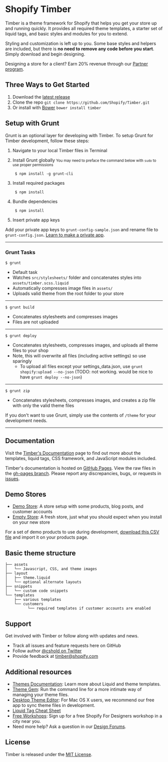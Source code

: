 Shopify Timber
=====================

Timber is a theme framework for Shopify that helps you get your store up and running quickly. It provides all required theme templates, a starter set of liquid tags, and basic styles and modules for you to extend.

Styling and customization is left up to you. Some base styles and helpers are included, but there is **no need to remove any code before you start**. Simply download and begin designing.

Designing a store for a client? Earn 20% revenue through our <a href="http://www.shopify.com/partners">Partner program<a/>.

Three Ways to Get Started
---------------------
1. Download the [latest release](https://github.com/Shopify/Timber/releases)
2. Clone the repo `git clone https://github.com/Shopify/Timber.git`
3. Or install with [Bower](http://bower.io/) `bower install timber`

Setup with Grunt
---------------------
Grunt is an optional layer for developing with Timber. To setup Grunt for Timber development, follow these steps:

1. Navigate to your local Timber files in Terminal
2. Install Grunt globally
<small>You may need to preface the command below with `sudo` to use proper permissions</small>

        $ npm install -g grunt-cli

3. Install required packages

        $ npm install

4. Bundle dependencies

        $ npm install

5. Insert private app keys

  Add your private app keys to `grunt-config-sample.json` and rename file to `grunt-config.json`. [Learn to make a private app](http://docs.shopify.com/api/authentication/creating-a-private-app).

----------

### Grunt Tasks
`$ grunt`
- Default task
- Watches `src/stylesheets/` folder and concatenates styles into `assets/timber.scss.liquid`
- Automatically compresses image files in `assets/`
- Uploads valid theme from the root folder to your store

----------

`$ grunt build`
- Concatenates stylesheets and compresses images
- Files are not uploaded

----------

`$ grunt deploy`
- Concatenates stylesheets, compresses images, and uploads all theme files to your shop
- Note, this will overwrite all files (including active settings) so use sparingly
  - To upload all files except your settings_data.json, use `grunt shopify:upload --no-json` (TODO: not working. would be nice to have `grunt deploy --no-json`)

----------

`$ grunt zip`
- Concatenates stylesheets, compresses images, and creates a zip file with only the valid theme files

If you don't want to use Grunt, simply use the contents of `/theme` for your development needs.

----------

Documentation
---------------------
Visit the [Timber's Documentation](http://shopify.com/timber) page to find out more about the templates, liquid tags, CSS framework, and JavaScript modules included.

Timber's documentation is hosted on [GitHub Pages](http://pages.github.com/). View the raw files in the [gh-pages branch](https://github.com/Shopify/Timber/tree/gh-pages). Please report any discrepancies, bugs, or requests in [issues](https://github.com/Shopify/Timber/issues).

Demo Stores
---------------------
- [Demo Store](https://timber-demo.myshopify.com/): A store setup with some products, blog posts, and customer accounts
- [Empty Store](https://timber-demo-empty.myshopify.com/): A fresh store, just what you should expect when you install on your new store

For a set of demo products to use during development, [download this CSV file](http://www.tetchi.ca/wp-content/uploads/2013/04/products1.csv) and import it on your products page.

Basic theme structure
---------------
```
├── assets
│   └── Javascript, CSS, and theme images
├── layout
│   ├── theme.liquid
│   └── optional alternate layouts
├── snippets
│   └── custom code snippets
└── templates
    ├── various templates
    └── customers
          └── required templates if customer accounts are enabled
```

Support
---------------------
Get involved with Timber or follow along with updates and news.

- Track all issues and feature requests here on GitHub
- Follow author [@cshold on Twitter](http://twitter.com/cshold)
- Provide feedback at timber@shopify.com

Additional resources
---------------------
- [Themes Documentation][1]: Learn more about Liquid and theme templates.
- [Theme Gem][2]: Run the command line for a more intimate way of managing your theme files.
- [Desktop Theme Editor][3]: For Mac OS X users, we recommend our free app to sync theme files in development.
- [Liquid Tag Cheat Sheet][4]
- [Free Workshops][5]: Sign up for a free Shopify For Designers workshop in a city near you.
- Need more help? Ask a question in our [Design Forums][6].

License
---------------------
Timber is released under the [MIT License](LICENSE).

[1]: http://docs.shopify.com/themes
[2]: https://github.com/Shopify/shopify_theme
[3]: http://apps.shopify.com/desktop-theme-editor
[4]: http://cheat.markdunkley.com
[5]: http://meetup.shopify.com/
[6]: http://ecommerce.shopify.com/c/ecommerce-design
